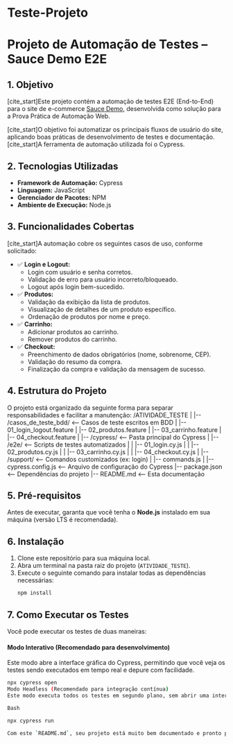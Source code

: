 # Teste-Projeto
# Projeto de Automação de Testes – Sauce Demo E2E

## 1. Objetivo

[cite_start]Este projeto contém a automação de testes E2E (End-to-End) para o site de e-commerce [Sauce Demo](https://www.saucedemo.com/v1/), desenvolvida como solução para a Prova Prática de Automação Web.

[cite_start]O objetivo foi automatizar os principais fluxos de usuário do site, aplicando boas práticas de desenvolvimento de testes e documentação. [cite_start]A ferramenta de automação utilizada foi o Cypress.

## 2. Tecnologias Utilizadas

* **Framework de Automação:** Cypress
* **Linguagem:** JavaScript
* **Gerenciador de Pacotes:** NPM
* **Ambiente de Execução:** Node.js

## 3. Funcionalidades Cobertas

[cite_start]A automação cobre os seguintes casos de uso, conforme solicitado:

* ✅ **Login e Logout:**
    * Login com usuário e senha corretos.
    * Validação de erro para usuário incorreto/bloqueado.
    * Logout após login bem-sucedido.
* ✅ **Produtos:**
    * Validação da exibição da lista de produtos.
    * Visualização de detalhes de um produto específico.
    * Ordenação de produtos por nome e preço.
* ✅ **Carrinho:**
    * Adicionar produtos ao carrinho.
    * Remover produtos do carrinho.
* ✅ **Checkout:**
    * Preenchimento de dados obrigatórios (nome, sobrenome, CEP).
    * Validação do resumo da compra.
    * Finalização da compra e validação da mensagem de sucesso.

## 4. Estrutura do Projeto

O projeto está organizado da seguinte forma para separar responsabilidades e facilitar a manutenção:
/ATIVIDADE_TESTE
|
|-- /casos_de_teste_bdd/   <-- Casos de teste escritos em BDD 
|   |-- 01_login_logout.feature
|   |-- 02_produtos.feature
|   |-- 03_carrinho.feature
|   |-- 04_checkout.feature
|
|-- /cypress/                <-- Pasta principal do Cypress
|   |-- /e2e/                <-- Scripts de testes automatizados 
|   |   |-- 01_login.cy.js
|   |   |-- 02_produtos.cy.js
|   |   |-- 03_carrinho.cy.js
|   |   |-- 04_checkout.cy.js
|   |-- /support/            <-- Comandos customizados (ex: login)
|       |-- commands.js
|
|-- cypress.config.js      <-- Arquivo de configuração do Cypress
|-- package.json           <-- Dependências do projeto
|-- README.md              <-- Esta documentação


## 5. Pré-requisitos

Antes de executar, garanta que você tenha o **Node.js** instalado em sua máquina (versão LTS é recomendada).

## 6. Instalação

1.  Clone este repositório para sua máquina local.
2.  Abra um terminal na pasta raiz do projeto (`ATIVIDADE_TESTE`).
3.  Execute o seguinte comando para instalar todas as dependências necessárias:
    ```bash
    npm install
    ```

## 7. Como Executar os Testes

Você pode executar os testes de duas maneiras:

#### Modo Interativo (Recomendado para desenvolvimento)

Este modo abre a interface gráfica do Cypress, permitindo que você veja os testes sendo executados em tempo real e depure com facilidade.

```bash
npx cypress open
Modo Headless (Recomendado para integração contínua)
Este modo executa todos os testes em segundo plano, sem abrir uma interface gráfica. É ideal para verificar a saúde do projeto de forma rápida. Os resultados, screenshots de erros e vídeos são salvos na pasta /cypress.

Bash

npx cypress run

Com este `README.md`, seu projeto está muito bem documentado e pronto para ser avaliado.
